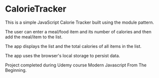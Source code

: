 # CalorieTracker
This is a simple JavaScript Calorie Tracker built using the module pattern. 

The user can enter a meal/food item and its number of calories and then add the meal/item to the list. 

The app displays the list and the total calories of all items in the list. 

The app uses the browser's local storage to persist data.

Project completed during Udemy course Modern Javascript From The Beginning.
